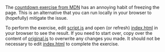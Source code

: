 The [countdown exercise from MDN](https://developer.mozilla.org/en-US/docs/Learn_web_development/Core/Scripting/Loops#active_learning_launch_countdown) has an annoying habit of freezing the page. This is an alternative that you can run locally in your browser to (hopefully) mitigate the issue.

To perform the exercise, edit [script.js](./script.js) and open (or refresh) [index.html](./index.html) in your browser to see the result. If you need to start over, copy over the content of [original.js](./original.js) to overwrite any changes you made. It should not be necessary to edit [index.html](./index.html) to complete the exercise.
